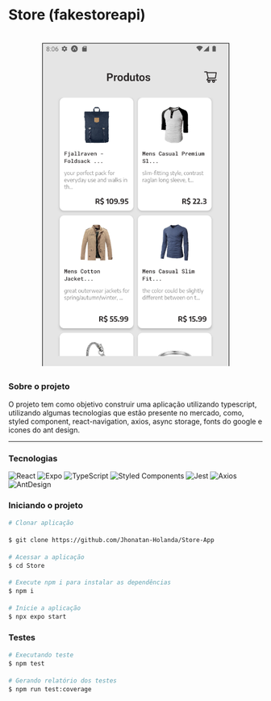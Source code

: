 # Store (fakestoreapi)
<h1 align="center">
   <img src="assets/cover-readme.png">
</h1>

### Sobre o projeto

O projeto tem como objetivo construir uma aplicação utilizando typescript, utilizando algumas tecnologias que estão presente no mercado, como, styled component, react-navigation, axios, async storage, fonts do google e icones do ant design.

---

### Tecnologias
<p>
<img alt="React" src="https://img.shields.io/badge/react%20-%2361DAFB.svg?&style=for-the-badge&logo=react&logoColor=white"/>
<img alt="Expo" src="https://img.shields.io/badge/expo%20-%23000020.svg?&style=for-the-badge&logo=expo&logoColor=white"/>
<img alt="TypeScript" src="https://img.shields.io/badge/typescript%20-%233178C6.svg?&style=for-the-badge&logo=typescript&logoColor=white"/>
<img alt="Styled Components" src="https://img.shields.io/badge/styledcomponents%20-%23DB7093.svg?&style=for-the-badge&logo=styledcomponents&logoColor=white"/>
<img alt="Jest" src="https://img.shields.io/badge/jest%20-%23C21325.svg?&style=for-the-badge&logo=jest&logoColor=white"/>
<img alt="Axios" src="https://img.shields.io/badge/axios%20-%235A29E4.svg?&style=for-the-badge&logo=axios&logoColor=white"/>
<img alt="AntDesign" src="https://img.shields.io/badge/antdesign%20-%230170FE.svg?&style=for-the-badge&logo=antdesign&logoColor=white"/>
</p>

### Iniciando o projeto

```bash
# Clonar aplicação

$ git clone https://github.com/Jhonatan-Holanda/Store-App

# Acessar a aplicação
$ cd Store

# Execute npm i para instalar as dependências
$ npm i

# Inicie a aplicação
$ npx expo start

```

### Testes

```bash
# Executando teste
$ npm test

# Gerando relatório dos testes
$ npm run test:coverage
```
